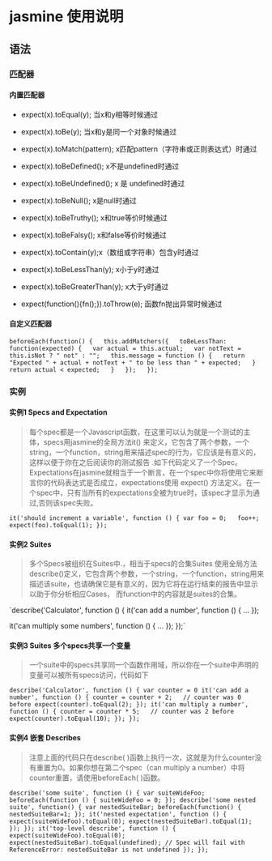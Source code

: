 # jasmine 使用说明

## 语法

### 匹配器

#### 内置匹配器

- expect(x).toEqual(y); 当x和y相等时候通过

- expect(x).toBe(y); 当x和y是同一个对象时候通过

- expect(x).toMatch(pattern); x匹配pattern（字符串或正则表达式）时通过

- expect(x).toBeDefined(); x不是undefined时通过

- expect(x).toBeUndefined(); x 是 undefined时通过

- expect(x).toBeNull(); x是null时通过

- expect(x).toBeTruthy(); x和true等价时候通过

- expect(x).toBeFalsy(); x和false等价时候通过

- expect(x).toContain(y);x（数组或字符串）包含y时通过

- expect(x).toBeLessThan(y); x小于y时通过

- expect(x).toBeGreaterThan(y); x大于y时通过

- expect(function(){fn();}).toThrow(e); 函数fn抛出异常时候通过

#### 自定义匹配器

`beforeEach(function() {  
	this.addMatchers({  
		toBeLessThan: function(expected) {  
			var actual = this.actual;  
			var notText = this.isNot ? " not" : "";  
			this.message = function () {  
				return "Expected " + actual + notText + " to be less than " + expected;  
			}  
			return actual < expected;  
		}  
	});  
});`


### 实例

#### 实例1 Specs and Expectation
>每个spec都是一个Javascript函数，在这里可以认为就是一个测试的主体，specs用jasmine的全局方法it() 来定义，它包含了两个参数，一个string，一个function，string用来描述spec的行为，它应该是有意义的，这样以便于你在之后阅读你的测试报告 .如下代码定义了一个Spec。
>Expectations在jasmine就相当于一个断言，在一个spec中你将使用它来断言你的代码表达式是否成立，expectations使用 expect() 方法定义。在一个spec中，只有当所有的expectations全被为true时，该spec才显示为通过,否则该spec失败。


`it('should increment a variable', function () {
   var foo = 0;  
   foo++; 
   expect(foo).toEqual(1);
});`


#### 实例2 Suites
>多个Specs被组织在Suites中.，相当于specs的合集Suites 使用全局方法describe()定义，它包含两个参数，一个string，一个function，string用来描述该suite，也请确保它是有意义的，因为它将在运行结束的报告中显示以助于你分析相应Cases， 而function中的内容就是suites的合集。


`describe('Calculator', function () {
  it('can add a number', function () {
  	...
  });
  
  it('can multiply some numbers', function () {
  	...
  });
});`

#### 实例3 Suites 多个specs共享一个变量
>一个suite中的specs共享同一个函数作用域，所以你在一个suite中声明的变量可以被所有specs访问，代码如下


`describe('Calculator', function () {
	var counter = 0
	it('can add a number', function () {
		counter = counter + 2;   // counter was 0 before
		expect(counter).toEqual(2);
	});
	it('can multiply a number', function () {
		counter = counter * 5;   // counter was 2 before
		expect(counter).toEqual(10);
	});
});`

#### 实例4 嵌套 Describes
>注意上面的代码只在describe( )函数上执行一次，这就是为什么counter没有重置为0。如果你想在第二个spec（can multiply a number）中将counter重置，请使用beforeEach( )函数。

`describe('some suite', function () {
	var suiteWideFoo;
	beforeEach(function () {
		suiteWideFoo = 0;
	});
	describe('some nested suite', function() {
		var nestedSuiteBar;
		beforeEach(function() {
			nestedSuiteBar=1;
		});
		it('nested expectation', function () {
			expect(suiteWideFoo).toEqual(0);
			expect(nestedSuiteBar).toEqual(1);
		});
	});
	it('top-level describe', function () {
		expect(suiteWideFoo).toEqual(0);
		expect(nestedSuiteBar).toEqual(undefined); // Spec will fail with ReferenceError: nestedSuiteBar is not undefined
	});
});`